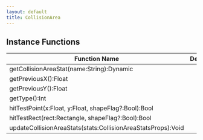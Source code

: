 ```yaml
---
layout: default
title: CollisionArea
---
```


## Instance Functions

| Function Name | Description |
| --------------- | ------------- |
| getCollisionAreaStat(name:String):Dynamic |  |
| getPreviousX():Float |  |
| getPreviousY():Float |  |
| getType():Int |  |
| hitTestPoint(x:Float, y:Float, shapeFlag?:Bool):Bool |  |
| hitTestRect(rect:Rectangle, shapeFlag?:Bool):Bool |  |
| updateCollisionAreaStats(stats:CollisionAreaStatsProps):Void |  |
